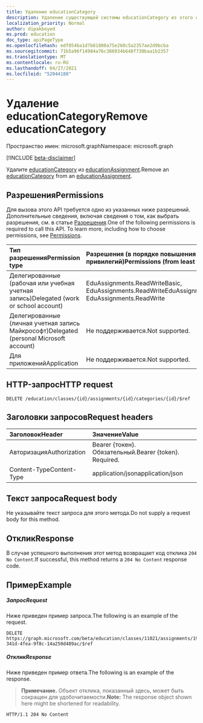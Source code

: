 ```yaml
---
title: Удаление educationCategory
description: Удаление существующей системы educationCategory из этого образованияAssignment
localization_priority: Normal
author: dipakboyed
ms.prod: education
doc_type: apiPageType
ms.openlocfilehash: edf054ba1d7b81800a75e260c5a2357ae2d9bcba
ms.sourcegitcommit: 71b5a96f14984a76c386934b648f730baa1b2357
ms.translationtype: MT
ms.contentlocale: ru-RU
ms.lasthandoff: 04/27/2021
ms.locfileid: "52044188"
---
```

# <a name="remove-educationcategory"></a><span data-ttu-id="f383c-103">Удаление educationCategory</span><span class="sxs-lookup"><span data-stu-id="f383c-103">Remove educationCategory</span></span>

<span data-ttu-id="f383c-104">Пространство имен: microsoft.graph</span><span class="sxs-lookup"><span data-stu-id="f383c-104">Namespace: microsoft.graph</span></span>

[!INCLUDE [beta-disclaimer](../../includes/beta-disclaimer.md)]

<span data-ttu-id="f383c-105">Удалите [educationCategory](../resources/educationcategory.md) из [educationAssignment](../resources/educationassignment.md).</span><span class="sxs-lookup"><span data-stu-id="f383c-105">Remove an [educationCategory](../resources/educationcategory.md) from an [educationAssignment](../resources/educationassignment.md).</span></span>

## <a name="permissions"></a><span data-ttu-id="f383c-106">Разрешения</span><span class="sxs-lookup"><span data-stu-id="f383c-106">Permissions</span></span>
<span data-ttu-id="f383c-p101">Для вызова этого API требуется одно из указанных ниже разрешений. Дополнительные сведения, включая сведения о том, как выбрать разрешения, см. в статье [Разрешения](/graph/permissions-reference).</span><span class="sxs-lookup"><span data-stu-id="f383c-p101">One of the following permissions is required to call this API. To learn more, including how to choose permissions, see [Permissions](/graph/permissions-reference).</span></span>

|<span data-ttu-id="f383c-109">Тип разрешения</span><span class="sxs-lookup"><span data-stu-id="f383c-109">Permission type</span></span>      | <span data-ttu-id="f383c-110">Разрешения (в порядке повышения привилегий)</span><span class="sxs-lookup"><span data-stu-id="f383c-110">Permissions (from least to most privileged)</span></span>              |
|:--------------------|:---------------------------------------------------------|
|<span data-ttu-id="f383c-111">Делегированные (рабочая или учебная учетная запись)</span><span class="sxs-lookup"><span data-stu-id="f383c-111">Delegated (work or school account)</span></span> |  <span data-ttu-id="f383c-112">EduAssignments.ReadWriteBasic, EduAssignments.ReadWrite</span><span class="sxs-lookup"><span data-stu-id="f383c-112">EduAssignments.ReadWriteBasic, EduAssignments.ReadWrite</span></span>  |
|<span data-ttu-id="f383c-113">Делегированные (личная учетная запись Майкрософт)</span><span class="sxs-lookup"><span data-stu-id="f383c-113">Delegated (personal Microsoft account)</span></span> |  <span data-ttu-id="f383c-114">Не поддерживается.</span><span class="sxs-lookup"><span data-stu-id="f383c-114">Not supported.</span></span>  |
|<span data-ttu-id="f383c-115">Для приложений</span><span class="sxs-lookup"><span data-stu-id="f383c-115">Application</span></span> | <span data-ttu-id="f383c-116">Не поддерживается.</span><span class="sxs-lookup"><span data-stu-id="f383c-116">Not supported.</span></span>  | 

## <a name="http-request"></a><span data-ttu-id="f383c-117">HTTP-запрос</span><span class="sxs-lookup"><span data-stu-id="f383c-117">HTTP request</span></span>
<!-- { "blockType": "ignored" } -->
```http
DELETE /education/classes/{id}/assignments/{id}/categories/{id}/$ref
```
## <a name="request-headers"></a><span data-ttu-id="f383c-118">Заголовки запросов</span><span class="sxs-lookup"><span data-stu-id="f383c-118">Request headers</span></span>
| <span data-ttu-id="f383c-119">Заголовок</span><span class="sxs-lookup"><span data-stu-id="f383c-119">Header</span></span>       | <span data-ttu-id="f383c-120">Значение</span><span class="sxs-lookup"><span data-stu-id="f383c-120">Value</span></span> |
|:---------------|:--------|
| <span data-ttu-id="f383c-121">Авторизация</span><span class="sxs-lookup"><span data-stu-id="f383c-121">Authorization</span></span>  | <span data-ttu-id="f383c-p102">Bearer {токен}. Обязательный.</span><span class="sxs-lookup"><span data-stu-id="f383c-p102">Bearer {token}. Required.</span></span>  |
| <span data-ttu-id="f383c-124">Content-Type</span><span class="sxs-lookup"><span data-stu-id="f383c-124">Content-Type</span></span>  | <span data-ttu-id="f383c-125">application/json</span><span class="sxs-lookup"><span data-stu-id="f383c-125">application/json</span></span>  |

## <a name="request-body"></a><span data-ttu-id="f383c-126">Текст запроса</span><span class="sxs-lookup"><span data-stu-id="f383c-126">Request body</span></span>
<span data-ttu-id="f383c-127">Не указывайте текст запроса для этого метода.</span><span class="sxs-lookup"><span data-stu-id="f383c-127">Do not supply a request body for this method.</span></span>


## <a name="response"></a><span data-ttu-id="f383c-128">Отклик</span><span class="sxs-lookup"><span data-stu-id="f383c-128">Response</span></span>
<span data-ttu-id="f383c-129">В случае успешного выполнения этот метод возвращает код отклика `204 No Content`.</span><span class="sxs-lookup"><span data-stu-id="f383c-129">If successful, this method returns a `204 No Content` response code.</span></span>

## <a name="example"></a><span data-ttu-id="f383c-130">Пример</span><span class="sxs-lookup"><span data-stu-id="f383c-130">Example</span></span>
##### <a name="request"></a><span data-ttu-id="f383c-131">Запрос</span><span class="sxs-lookup"><span data-stu-id="f383c-131">Request</span></span>
<span data-ttu-id="f383c-132">Ниже приведен пример запроса.</span><span class="sxs-lookup"><span data-stu-id="f383c-132">The following is an example of the request.</span></span>
<!-- {
  "blockType": "ignored",
  "name": "add_educationcategory_to_educationassignment"
}-->
```http
DELETE https://graph.microsoft.com/beta/education/classes/11021/assignments/19002/categories/ec98f158-341d-4fea-9f8c-14a250d489ac/$ref
```

##### <a name="response"></a><span data-ttu-id="f383c-133">Отклик</span><span class="sxs-lookup"><span data-stu-id="f383c-133">Response</span></span>
<span data-ttu-id="f383c-134">Ниже приведен пример ответа.</span><span class="sxs-lookup"><span data-stu-id="f383c-134">The following is an example of the response.</span></span> 

><span data-ttu-id="f383c-135">**Примечание.** Объект отклика, показанный здесь, может быть сокращен для удобочитаемости.</span><span class="sxs-lookup"><span data-stu-id="f383c-135">**Note:** The response object shown here might be shortened for readability.</span></span>


<!-- {
  "blockType": "ignored",
  "truncated": true,
  "@odata.type": "microsoft.graph.educationAssignmentResource"
} -->
```http
HTTP/1.1 204 No Content
```
<!-- uuid: 8fcb5dbc-d5aa-4681-8e31-b001d5168d79
2015-10-25 14:57:30 UTC -->
<!--
{
  "type": "#page.annotation",
  "description": "Remove an educationCategory from an educationAssignment",
  "keywords": "",
  "section": "documentation",
  "tocPath": "",
  "suppressions": []
}
-->


